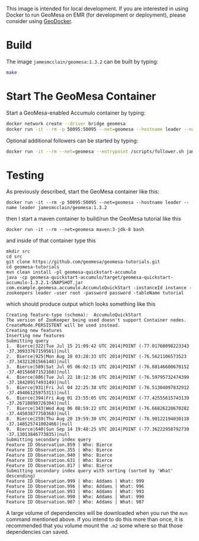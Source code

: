 This image is intended for local development.
If you are interested in using Docker to run GeoMesa on EMR (for development or deployment),
please consider using [GeoDocker](https://github.com/geodocker/geodocker).

# Build #

The image `jamesmcclain/geomesa:1.3.2` can be built by typing:
```bash
make
```

# Start The GeoMesa Container #

Start a GeoMesa-enabled Accumulo container by typing:
```bash
docker network create --driver bridge geomesa
docker run -it --rm -p 50095:50095 --net=geomesa --hostname leader --name leader jamesmcclain/geomesa:1.3.2
```

Optional additional followers can be started by typing:
```bash
docker run -it --rm --net=geomesa --entrypoint /scripts/follower.sh jamesmcclain/geomesa:1.3.2
```

# Testing #

As previously described, start the GeoMesa container like this:
```
docker run -it --rm -p 50095:50095 --net=geomesa --hostname leader --name leader jamesmcclain/geomesa:1.3.2
```
then I start a maven container to build/run the GeoMesa tutorial like this
```
docker run -it --rm --net=geomesa maven:3-jdk-8 bash
```
and inside of that container type this
```
mkdir src
cd src
git clone https://github.com/geomesa/geomesa-tutorials.git
cd geomesa-tutorials
mvn clean install -pl geomesa-quickstart-accumulo
java -cp geomesa-quickstart-accumulo/target/geomesa-quickstart-accumulo-1.3.2.1-SNAPSHOT.jar  com.example.geomesa.accumulo.AccumuloQuickStart -instanceId instance -zookeepers leader -user root -password password -tableName tutorial
```
which should produce output which looks something like this
```
Creating feature-type (schema):  AccumuloQuickStart
The version of ZooKeeper being used doesn't support Container nodes. CreateMode.PERSISTENT will be used instead.
Creating new features
Inserting new features
Submitting query
1.  Bierce|322|Tue Jul 15 21:09:42 UTC 2014|POINT (-77.01760098223343 -37.30933767159561)|null
2.  Bierce|925|Mon Aug 18 03:28:33 UTC 2014|POINT (-76.5621106573523 -37.34321201566148)|null
3.  Bierce|589|Sat Jul 05 06:02:15 UTC 2014|POINT (-76.88146600670152 -37.40156607152168)|null
4.  Bierce|886|Tue Jul 22 18:12:36 UTC 2014|POINT (-76.59795732474399 -37.18420917493149)|null
5.  Bierce|931|Fri Jul 04 22:25:38 UTC 2014|POINT (-76.51304097832912 -37.49406125975311)|null
6.  Bierce|394|Fri Aug 01 23:55:05 UTC 2014|POINT (-77.42555615743139 -37.26710898726304)|null
7.  Bierce|343|Wed Aug 06 08:59:22 UTC 2014|POINT (-76.66826220670282 -37.44503877750368)|null
8.  Bierce|259|Thu Aug 28 19:59:30 UTC 2014|POINT (-76.90122194030118 -37.148525741002466)|null
9.  Bierce|640|Sun Sep 14 19:48:25 UTC 2014|POINT (-77.36222958792739 -37.13013846773835)|null
Submitting secondary index query
Feature ID Observation.859 | Who: Bierce
Feature ID Observation.355 | Who: Bierce
Feature ID Observation.940 | Who: Bierce
Feature ID Observation.631 | Who: Bierce
Feature ID Observation.817 | Who: Bierce
Submitting secondary index query with sorting (sorted by 'What' descending)
Feature ID Observation.999 | Who: Addams | What: 999
Feature ID Observation.996 | Who: Addams | What: 996
Feature ID Observation.993 | Who: Addams | What: 993
Feature ID Observation.990 | Who: Addams | What: 990
Feature ID Observation.987 | Who: Addams | What: 987
```

A large volume of dependencies will be downloaded when you run the `mvn` command mentioned above.
If you intend to do this more than once, it is recommended that you volume mount the `.m2` some where so that those dependencies can saved.
